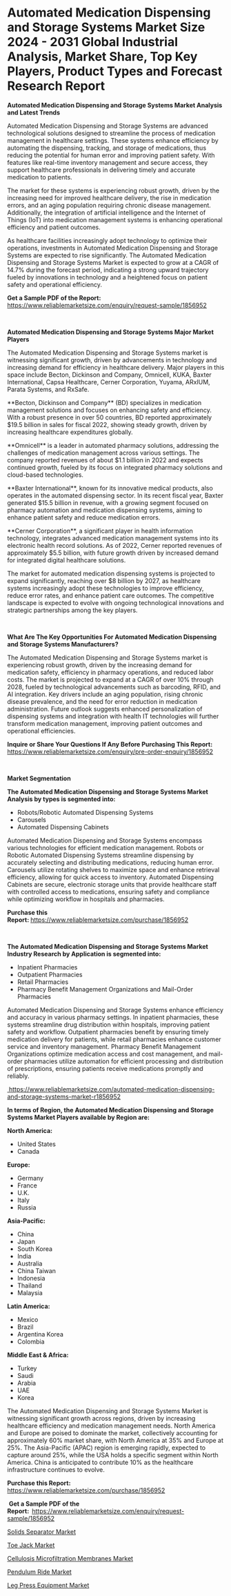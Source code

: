 <p><h1>Automated Medication Dispensing and Storage Systems Market Size 2024 - 2031 Global Industrial Analysis, Market Share, Top Key Players, Product Types and Forecast Research Report</h1></p><p><strong>Automated Medication Dispensing and Storage Systems Market Analysis and Latest Trends</strong></p>
<p><p>Automated Medication Dispensing and Storage Systems are advanced technological solutions designed to streamline the process of medication management in healthcare settings. These systems enhance efficiency by automating the dispensing, tracking, and storage of medications, thus reducing the potential for human error and improving patient safety. With features like real-time inventory management and secure access, they support healthcare professionals in delivering timely and accurate medication to patients.</p><p>The market for these systems is experiencing robust growth, driven by the increasing need for improved healthcare delivery, the rise in medication errors, and an aging population requiring chronic disease management. Additionally, the integration of artificial intelligence and the Internet of Things (IoT) into medication management systems is enhancing operational efficiency and patient outcomes.</p><p>As healthcare facilities increasingly adopt technology to optimize their operations, investments in Automated Medication Dispensing and Storage Systems are expected to rise significantly. The Automated Medication Dispensing and Storage Systems Market is expected to grow at a CAGR of 14.7% during the forecast period, indicating a strong upward trajectory fueled by innovations in technology and a heightened focus on patient safety and operational efficiency.</p></p>
<p><strong>Get a Sample PDF of the Report:&nbsp;</strong> <a href="https://www.reliablemarketsize.com/enquiry/request-sample/1856952?utm_campaign=1779&utm_medium=2&utm_source=Github&utm_content=ia&utm_term=20102024&utm_id=automated-medication-dispensing-and-storage-systems">https://www.reliablemarketsize.com/enquiry/request-sample/1856952</a></p>
<p>&nbsp;</p>
<p><strong>Automated Medication Dispensing and Storage Systems Major Market Players</strong></p>
<p><p>The Automated Medication Dispensing and Storage Systems market is witnessing significant growth, driven by advancements in technology and increasing demand for efficiency in healthcare delivery. Major players in this space include Becton, Dickinson and Company, Omnicell, KUKA, Baxter International, Capsa Healthcare, Cerner Corporation, Yuyama, ARxIUM, Parata Systems, and RxSafe.</p><p>**Becton, Dickinson and Company** (BD) specializes in medication management solutions and focuses on enhancing safety and efficiency. With a robust presence in over 50 countries, BD reported approximately $19.5 billion in sales for fiscal 2022, showing steady growth, driven by increasing healthcare expenditures globally.</p><p>**Omnicell** is a leader in automated pharmacy solutions, addressing the challenges of medication management across various settings. The company reported revenues of about $1.1 billion in 2022 and expects continued growth, fueled by its focus on integrated pharmacy solutions and cloud-based technologies. </p><p>**Baxter International**, known for its innovative medical products, also operates in the automated dispensing sector. In its recent fiscal year, Baxter generated $15.5 billion in revenue, with a growing segment focused on pharmacy automation and medication dispensing systems, aiming to enhance patient safety and reduce medication errors.</p><p>**Cerner Corporation**, a significant player in health information technology, integrates advanced medication management systems into its electronic health record solutions. As of 2022, Cerner reported revenues of approximately $5.5 billion, with future growth driven by increased demand for integrated digital healthcare solutions.</p><p>The market for automated medication dispensing systems is projected to expand significantly, reaching over $8 billion by 2027, as healthcare systems increasingly adopt these technologies to improve efficiency, reduce error rates, and enhance patient care outcomes. The competitive landscape is expected to evolve with ongoing technological innovations and strategic partnerships among the key players.</p></p>
<p>&nbsp;</p>
<p><strong>What Are The Key Opportunities For Automated Medication Dispensing and Storage Systems Manufacturers?</strong></p>
<p><p>The Automated Medication Dispensing and Storage Systems market is experiencing robust growth, driven by the increasing demand for medication safety, efficiency in pharmacy operations, and reduced labor costs. The market is projected to expand at a CAGR of over 10% through 2028, fueled by technological advancements such as barcoding, RFID, and AI integration. Key drivers include an aging population, rising chronic disease prevalence, and the need for error reduction in medication administration. Future outlook suggests enhanced personalization of dispensing systems and integration with health IT technologies will further transform medication management, improving patient outcomes and operational efficiencies.</p></p>
<p><strong>Inquire or Share Your Questions If Any Before Purchasing This Report:</strong> <a href="https://www.reliablemarketsize.com/enquiry/pre-order-enquiry/1856952?utm_campaign=1779&utm_medium=2&utm_source=Github&utm_content=ia&utm_term=20102024&utm_id=automated-medication-dispensing-and-storage-systems">https://www.reliablemarketsize.com/enquiry/pre-order-enquiry/1856952</a></p>
<p>&nbsp;</p>
<p><strong>Market Segmentation</strong></p>
<p><strong>The Automated Medication Dispensing and Storage Systems Market Analysis by types is segmented into:</strong></p>
<p><ul><li>Robots/Robotic Automated Dispensing Systems</li><li>Carousels</li><li>Automated Dispensing Cabinets</li></ul></p>
<p><p>Automated Medication Dispensing and Storage Systems encompass various technologies for efficient medication management. Robots or Robotic Automated Dispensing Systems streamline dispensing by accurately selecting and distributing medications, reducing human error. Carousels utilize rotating shelves to maximize space and enhance retrieval efficiency, allowing for quick access to inventory. Automated Dispensing Cabinets are secure, electronic storage units that provide healthcare staff with controlled access to medications, ensuring safety and compliance while optimizing workflow in hospitals and pharmacies.</p></p>
<p><strong>Purchase this Report:&nbsp;</strong><a href="https://www.reliablemarketsize.com/purchase/1856952?utm_campaign=1779&utm_medium=2&utm_source=Github&utm_content=ia&utm_term=20102024&utm_id=automated-medication-dispensing-and-storage-systems">https://www.reliablemarketsize.com/purchase/1856952</a></p>
<p>&nbsp;</p>
<p><strong>The Automated Medication Dispensing and Storage Systems Market Industry Research by Application is segmented into:</strong></p>
<p><ul><li>Inpatient Pharmacies</li><li>Outpatient Pharmacies</li><li>Retail Pharmacies</li><li>Pharmacy Benefit Management Organizations and Mail-Order Pharmacies</li></ul></p>
<p><p>Automated Medication Dispensing and Storage Systems enhance efficiency and accuracy in various pharmacy settings. In inpatient pharmacies, these systems streamline drug distribution within hospitals, improving patient safety and workflow. Outpatient pharmacies benefit by ensuring timely medication delivery for patients, while retail pharmacies enhance customer service and inventory management. Pharmacy Benefit Management Organizations optimize medication access and cost management, and mail-order pharmacies utilize automation for efficient processing and distribution of prescriptions, ensuring patients receive medications promptly and reliably.</p></p>
<p><a href="https://www.reliablemarketsize.com/automated-medication-dispensing-and-storage-systems-market-r1856952?utm_campaign=1779&utm_medium=2&utm_source=Github&utm_content=ia&utm_term=20102024&utm_id=automated-medication-dispensing-and-storage-systems">&nbsp;https://www.reliablemarketsize.com/automated-medication-dispensing-and-storage-systems-market-r1856952</a></p>
<p><strong>In terms of Region, the Automated Medication Dispensing and Storage Systems Market Players available by Region are:</strong></p>
<p>
    <p> <strong> North America: </strong>
        <ul>
            <li>United States</li>
            <li>Canada</li>
        </ul>
        </p> 
    <p> <strong> Europe: </strong>
        <ul>
            <li>Germany</li>
            <li>France</li>
            <li>U.K.</li>
            <li>Italy</li>
            <li>Russia</li>
        </ul>
        </p> 
    <p> <strong> Asia-Pacific: </strong>
        <ul>
            <li>China</li>
            <li>Japan</li>
            <li>South Korea</li>
            <li>India</li>
            <li>Australia</li>
            <li>China Taiwan</li>
            <li>Indonesia</li>
            <li>Thailand</li>
            <li>Malaysia</li>
        </ul>
        </p> 
    <p> <strong> Latin America: </strong>
        <ul>
            <li>Mexico</li>
            <li>Brazil</li>
            <li>Argentina Korea</li>
            <li>Colombia</li>
        </ul>
        </p> 
    <p> <strong> Middle East & Africa: </strong>
        <ul>
            <li>Turkey</li>
            <li>Saudi</li>
            <li>Arabia</li>
            <li>UAE</li>
            <li>Korea</li>
        </ul>
    </p>
    </p>
<p><p>The Automated Medication Dispensing and Storage Systems Market is witnessing significant growth across regions, driven by increasing healthcare efficiency and medication management needs. North America and Europe are poised to dominate the market, collectively accounting for approximately 60% market share, with North America at 35% and Europe at 25%. The Asia-Pacific (APAC) region is emerging rapidly, expected to capture around 25%, while the USA holds a specific segment within North America. China is anticipated to contribute 10% as the healthcare infrastructure continues to evolve.</p></p>
<p><strong>Purchase this Report: </strong><a href="https://www.reliablemarketsize.com/purchase/1856952?utm_campaign=1779&utm_medium=2&utm_source=Github&utm_content=ia&utm_term=20102024&utm_id=automated-medication-dispensing-and-storage-systems">https://www.reliablemarketsize.com/purchase/1856952</a></p>
<p>&nbsp;<strong>Get a Sample PDF of the Report:&nbsp;&nbsp;</strong><a href="https://www.reliablemarketsize.com/enquiry/request-sample/1856952?utm_campaign=1779&utm_medium=2&utm_source=Github&utm_content=ia&utm_term=20102024&utm_id=automated-medication-dispensing-and-storage-systems">https://www.reliablemarketsize.com/enquiry/request-sample/1856952</a></p>
<p><strong></strong></p>
<p><p><a href="https://www.linkedin.com/pulse/unveiling-market-trends-global-solids-separator-growth-hmrtf?utm_campaign=1779&utm_medium=2&utm_source=Github&utm_content=ia&utm_term=20102024&utm_id=automated-medication-dispensing-and-storage-systems">Solids Separator Market</a></p><p><a href="https://www.linkedin.com/pulse/toe-jack-market-segmentation-geographical-regions-forcast-1vsef?utm_campaign=1779&utm_medium=2&utm_source=Github&utm_content=ia&utm_term=20102024&utm_id=automated-medication-dispensing-and-storage-systems">Toe Jack Market</a></p><p><a href="https://github.com/WashimHussain441/Market-Research-Report-List-1/blob/main/cellulosis-microfiltration-membranes-market.md?utm_campaign=1779&utm_medium=2&utm_source=Github&utm_content=ia&utm_term=20102024&utm_id=automated-medication-dispensing-and-storage-systems">Cellulosis Microfiltration Membranes Market</a></p><p><a href="https://www.linkedin.com/pulse/pendulum-ride-market-innovations-trends-comprehensive-study-fjrcf?utm_campaign=1779&utm_medium=2&utm_source=Github&utm_content=ia&utm_term=20102024&utm_id=automated-medication-dispensing-and-storage-systems">Pendulum Ride Market</a></p><p><a href="https://www.linkedin.com/pulse/leg-press-equipment-market-research-report-forecast-growth-mtnyc?utm_campaign=1779&utm_medium=2&utm_source=Github&utm_content=ia&utm_term=20102024&utm_id=automated-medication-dispensing-and-storage-systems">Leg Press Equipment Market</a></p></p>